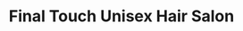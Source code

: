 ---
title: "Final Touch Unisex Hair Salon"
url: /lloydminster/final-touch-unisex-hair-salon/
shop: hairdresser
---